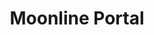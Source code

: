 ---
id: 3
title: "Moonline Portal"
description: "Worked with the team on building an internal tool used by Moonline's departments that connected directly to SAP Business One."
stack:
- name: "VueJs"
- name: "Element UI"
---